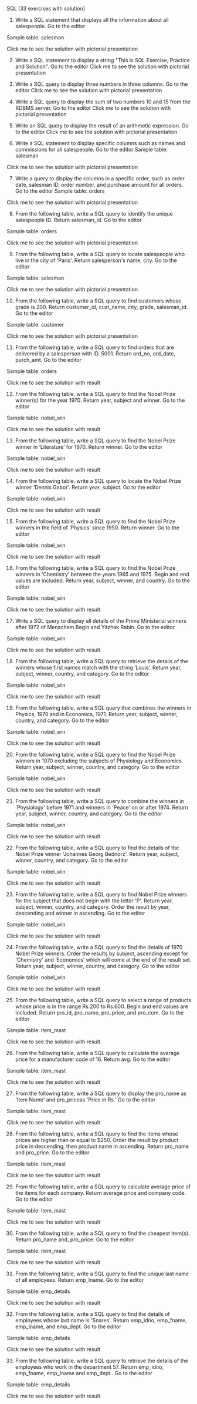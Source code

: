 SQL [33 exercises with solution]
1. Write a SQL statement that displays all the information about all salespeople.   Go to the editor

Sample table: salesman


Click me to see the solution with pictorial presentation

2. Write a SQL statement to display a string "This is SQL Exercise, Practice and Solution".   Go to the editor
Click me to see the solution with pictorial presentation

3. Write a SQL query to display three numbers in three columns.   Go to the editor
Click me to see the solution with pictorial presentation

4. Write a SQL query to display the sum of two numbers 10 and 15 from the RDBMS server.   Go to the editor
Click me to see the solution with pictorial presentation

5. Write an SQL query to display the result of an arithmetic expression.   Go to the editor
Click me to see the solution with pictorial presentation

6. Write a SQL statement to display specific columns such as names and commissions for all salespeople.    Go to the editor
Sample table: salesman


Click me to see the solution with pictorial presentation

7. Write a query to display the columns in a specific order, such as order date, salesman ID, order number, and purchase amount for all orders.    Go to the editor
Sample table: orders


Click me to see the solution with pictorial presentation

8. From the following table, write a SQL query to identify the unique salespeople ID. Return salesman_id.   Go to the editor

Sample table: orders


Click me to see the solution with pictorial presentation

9. From the following table, write a SQL query to locate salespeople who live in the city of 'Paris'. Return salesperson's name, city.   Go to the editor

Sample table: salesman


Click me to see the solution with pictorial presentation

10. From the following table, write a SQL query to find customers whose grade is 200. Return customer_id, cust_name, city, grade, salesman_id.   Go to the editor

Sample table: customer


Click me to see the solution with pictorial presentation

11. From the following table, write a SQL query to find orders that are delivered by a salesperson with ID. 5001. Return ord_no, ord_date, purch_amt.   Go to the editor

Sample table: orders


Click me to see the solution with result

12. From the following table, write a SQL query to find the Nobel Prize winner(s) for the year 1970. Return year, subject and winner.   Go to the editor

Sample table: nobel_win


Click me to see the solution with result

13. From the following table, write a SQL query to find the Nobel Prize winner in ‘Literature’ for 1970. Return winner.   Go to the editor

Sample table: nobel_win


Click me to see the solution with result

14. From the following table, write a SQL query to locate the Nobel Prize winner ‘Dennis Gabor'. Return year, subject.   Go to the editor

Sample table: nobel_win


Click me to see the solution with result

15. From the following table, write a SQL query to find the Nobel Prize winners in the field of ‘Physics’ since 1950. Return winner.   Go to the editor

Sample table: nobel_win


Click me to see the solution with result

16. From the following table, write a SQL query to find the Nobel Prize winners in ‘Chemistry’ between the years 1965 and 1975. Begin and end values are included. Return year, subject, winner, and country.    Go to the editor

Sample table: nobel_win


Click me to see the solution with result

17. Write a SQL query to display all details of the Prime Ministerial winners after 1972 of Menachem Begin and Yitzhak Rabin.   Go to the editor

Sample table: nobel_win


Click me to see the solution with result

18. From the following table, write a SQL query to retrieve the details of the winners whose first names match with the string ‘Louis’. Return year, subject, winner, country, and category.    Go to the editor

Sample table: nobel_win


Click me to see the solution with result

19. From the following table, write a SQL query that combines the winners in Physics, 1970 and in Economics, 1971. Return year, subject, winner, country, and category.   Go to the editor

Sample table: nobel_win


Click me to see the solution with result

20. From the following table, write a SQL query to find the Nobel Prize winners in 1970 excluding the subjects of Physiology and Economics. Return year, subject, winner, country, and category.   Go to the editor

Sample table: nobel_win


Click me to see the solution with result

21. From the following table, write a SQL query to combine the winners in 'Physiology' before 1971 and winners in 'Peace' on or after 1974. Return year, subject, winner, country, and category.   Go to the editor

Sample table: nobel_win


Click me to see the solution with result

22. From the following table, write a SQL query to find the details of the Nobel Prize winner 'Johannes Georg Bednorz'. Return year, subject, winner, country, and category.    Go to the editor

Sample table: nobel_win


Click me to see the solution with result

23. From the following table, write a SQL query to find Nobel Prize winners for the subject that does not begin with the letter 'P'. Return year, subject, winner, country, and category. Order the result by year, descending and winner in ascending.    Go to the editor

Sample table: nobel_win


Click me to see the solution with result

24. From the following table, write a SQL query to find the details of 1970 Nobel Prize winners. Order the results by subject, ascending except for 'Chemistry' and ‘Economics’ which will come at the end of the result set. Return year, subject, winner, country, and category.    Go to the editor

Sample table: nobel_win


Click me to see the solution with result

25. From the following table, write a SQL query to select a range of products whose price is in the range Rs.200 to Rs.600. Begin and end values are included. Return pro_id, pro_name, pro_price, and pro_com.    Go to the editor

Sample table: item_mast


Click me to see the solution with result

26. From the following table, write a SQL query to calculate the average price for a manufacturer code of 16. Return avg.    Go to the editor

Sample table: item_mast


Click me to see the solution with result

27. From the following table, write a SQL query to display the pro_name as 'Item Name' and pro_priceas 'Price in Rs.'    Go to the editor

Sample table: item_mast


Click me to see the solution with result

28. From the following table, write a SQL query to find the items whose prices are higher than or equal to $250. Order the result by product price in descending, then product name in ascending. Return pro_name and pro_price.    Go to the editor

Sample table: item_mast


Click me to see the solution with result

29. From the following table, write a SQL query to calculate average price of the items for each company. Return average price and company code.  Go to the editor

Sample table: item_mast


Click me to see the solution with result

30. From the following table, write a SQL query to find the cheapest item(s). Return pro_name and, pro_price.   Go to the editor

Sample table: item_mast


Click me to see the solution with result

31. From the following table, write a SQL query to find the unique last name of all employees. Return emp_lname.   Go to the editor

Sample table: emp_details


Click me to see the solution with result

32. From the following table, write a SQL query to find the details of employees whose last name is 'Snares'. Return emp_idno, emp_fname, emp_lname, and emp_dept.   Go to the editor

Sample table: emp_details


Click me to see the solution with result

33. From the following table, write a SQL query to retrieve the details of the employees who work in the department 57. Return emp_idno, emp_fname, emp_lname and emp_dept..   Go to the editor

Sample table: emp_details


Click me to see the solution with result
